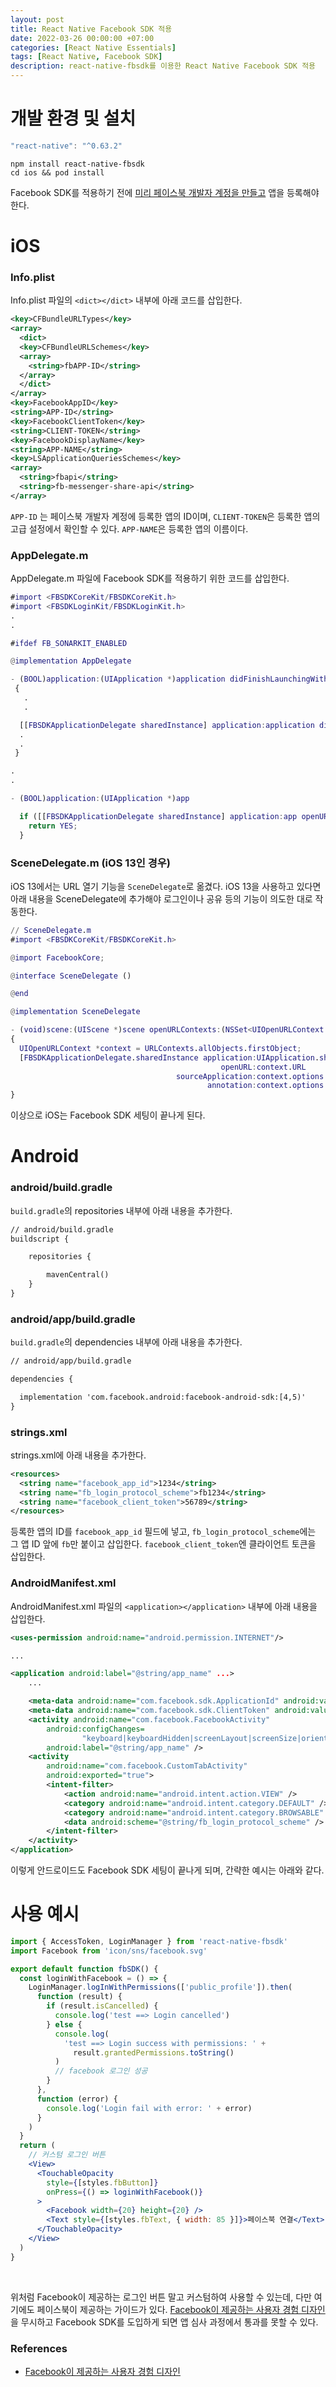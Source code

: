 ```yaml
---
layout: post
title: React Native Facebook SDK 적용
date: 2022-03-26 00:00:00 +07:00
categories: [React Native Essentials]
tags: [React Native, Facebook SDK]
description: react-native-fbsdk를 이용한 React Native Facebook SDK 적용
---
```


# 개발 환경 및 설치

```jsx
"react-native": "^0.63.2"
```

```cli
npm install react-native-fbsdk
cd ios && pod install
```

Facebook SDK를 적용하기 전에 <a href="https://developers.facebook.com/" target="_blank" rel="noopener">미리 페이스북 개발자 계정을 만들고</a> 앱을 등록해야 한다.

# iOS

### Info.plist

Info.plist 파일의 `<dict></dict>` 내부에 아래 코드를 삽입한다.

```xml
<key>CFBundleURLTypes</key>
<array>
  <dict>
  <key>CFBundleURLSchemes</key>
  <array>
    <string>fbAPP-ID</string>
  </array>
  </dict>
</array>
<key>FacebookAppID</key>
<string>APP-ID</string>
<key>FacebookClientToken</key>
<string>CLIENT-TOKEN</string>
<key>FacebookDisplayName</key>
<string>APP-NAME</string>
<key>LSApplicationQueriesSchemes</key>
<array>
  <string>fbapi</string>
  <string>fb-messenger-share-api</string>
</array>
```

`APP-ID` 는 페이스북 개발자 계정에 등록한 앱의 ID이며, `CLIENT-TOKEN`은 등록한 앱의 고급 설정에서 확인할 수 있다. `APP-NAME`은 등록한 앱의 이름이다.

### AppDelegate.m

AppDelegate.m 파일에 Facebook SDK를 적용하기 위한 코드를 삽입한다.

```m
#import <FBSDKCoreKit/FBSDKCoreKit.h>
#import <FBSDKLoginKit/FBSDKLoginKit.h>
.
.

#ifdef FB_SONARKIT_ENABLED

@implementation AppDelegate

- (BOOL)application:(UIApplication *)application didFinishLaunchingWithOptions:(NSDictionary *)launchOptions
 {
   .
   .

  [[FBSDKApplicationDelegate sharedInstance] application:application didFinishLaunchingWithOptions:launchOptions];
  .
  .
 }

.
.

- (BOOL)application:(UIApplication *)app

  if ([[FBSDKApplicationDelegate sharedInstance] application:app openURL:url options:options]) {
    return YES;
  }
```

### SceneDelegate.m (iOS 13인 경우)

iOS 13에서는 URL 열기 기능을 `SceneDelegate`로 옮겼다. iOS 13을 사용하고 있다면 아래 내용을 SceneDelegate에 추가해야 로그인이나 공유 등의 기능이 의도한 대로 작동한다.

```m
// SceneDelegate.m
#import <FBSDKCoreKit/FBSDKCoreKit.h>

@import FacebookCore;

@interface SceneDelegate ()

@end

@implementation SceneDelegate

- (void)scene:(UIScene *)scene openURLContexts:(NSSet<UIOpenURLContext *> *)URLContexts
{
  UIOpenURLContext *context = URLContexts.allObjects.firstObject;
  [FBSDKApplicationDelegate.sharedInstance application:UIApplication.sharedApplication
                                               openURL:context.URL
                                     sourceApplication:context.options.sourceApplication
                                            annotation:context.options.annotation];
}

```

이상으로 iOS는 Facebook SDK 세팅이 끝나게 된다.

# Android

### android/build.gradle

`build.gradle`의 repositories 내부에 아래 내용을 추가한다.

```xml
// android/build.gradle
buildscript {

    repositories {

        mavenCentral()
    }
}
```

### android/app/build.gradle

`build.gradle`의 dependencies 내부에 아래 내용을 추가한다.

```xml
// android/app/build.gradle

dependencies {

  implementation 'com.facebook.android:facebook-android-sdk:[4,5)'
}
```

### strings.xml

strings.xml에 아래 내용을 추가한다.

```xml
<resources>
  <string name="facebook_app_id">1234</string>
  <string name="fb_login_protocol_scheme">fb1234</string>
  <string name="facebook_client_token">56789</string>
</resources>
```

등록한 앱의 ID를 `facebook_app_id` 필드에 넣고, `fb_login_protocol_scheme`에는 그 앱 ID 앞에 `fb`만 붙이고 삽입한다.
`facebook_client_token`엔 클라이언트 토큰을 삽입한다.

### AndroidManifest.xml

AndroidManifest.xml 파일의 `<application></application>` 내부에 아래 내용을 삽입한다.

```xml
<uses-permission android:name="android.permission.INTERNET"/>

...

<application android:label="@string/app_name" ...>
    ...

   	<meta-data android:name="com.facebook.sdk.ApplicationId" android:value="@string/facebook_app_id"/>
   	<meta-data android:name="com.facebook.sdk.ClientToken" android:value="@string/facebook_client_token"/>
    <activity android:name="com.facebook.FacebookActivity"
        android:configChanges=
                "keyboard|keyboardHidden|screenLayout|screenSize|orientation"
        android:label="@string/app_name" />
    <activity
        android:name="com.facebook.CustomTabActivity"
        android:exported="true">
        <intent-filter>
            <action android:name="android.intent.action.VIEW" />
            <category android:name="android.intent.category.DEFAULT" />
            <category android:name="android.intent.category.BROWSABLE" />
            <data android:scheme="@string/fb_login_protocol_scheme" />
        </intent-filter>
    </activity>
</application>
```

이렇게 안드로이드도 Facebook SDK 세팅이 끝나게 되며, 간략한 예시는 아래와 같다.

# 사용 예시

```jsx
import { AccessToken, LoginManager } from 'react-native-fbsdk'
import Facebook from 'icon/sns/facebook.svg'

export default function fbSDK() {
  const loginWithFacebook = () => {
    LoginManager.logInWithPermissions(['public_profile']).then(
      function (result) {
        if (result.isCancelled) {
          console.log('test ==> Login cancelled')
        } else {
          console.log(
            'test ==> Login success with permissions: ' +
              result.grantedPermissions.toString()
          )
          // facebook 로그인 성공
        }
      },
      function (error) {
        console.log('Login fail with error: ' + error)
      }
    )
  }
  return (
    // 커스텀 로그인 버튼
    <View>
      <TouchableOpacity
        style={[styles.fbButton]}
        onPress={() => loginWithFacebook()}
      >
        <Facebook width={20} height={20} />
        <Text style={[styles.fbText, { width: 85 }]}>페이스북 연결</Text>
      </TouchableOpacity>
    </View>
  )
}
```

<br>

위처럼 Facebook이 제공하는 로그인 버튼 말고 커스텀하여 사용할 수 있는데, 다만 여기에도 페이스북이 제공하는 가이드가 있다. <a href="https://developers.facebook.com/docs/facebook-login/userexperience/#buttondesign" target="_blank" rel="noopener">Facebook이 제공하는 사용자 경험 디자인</a>을 무시하고 Facebook SDK를 도입하게 되면 앱 심사 과정에서 통과를 못할 수 있다.

### References

- <a href="https://developers.facebook.com/docs/facebook-login/userexperience/#buttondesign" target="_blank" rel="noopener">Facebook이 제공하는 사용자 경험 디자인</a>
